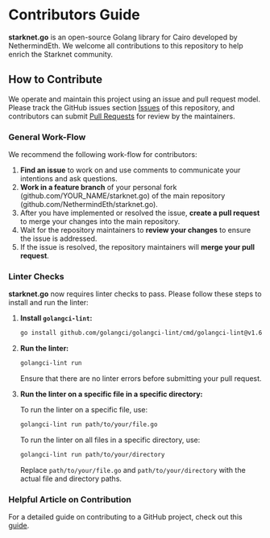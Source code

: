 # Contributors Guide

**starknet.go** is an open-source Golang library for Cairo developed by NethermindEth. We welcome all contributions to this repository to help enrich the Starknet community.

## How to Contribute

We operate and maintain this project using an issue and pull request model. Please track the GitHub issues section [Issues](https://github.com/NethermindEth/starknet.go/issues) of this repository, and contributors can submit [Pull Requests](https://github.com/NethermindEth/starknet.go/pulls) for review by the maintainers.

### General Work-Flow

We recommend the following work-flow for contributors:

1. **Find an issue** to work on and use comments to communicate your intentions and ask questions.
2. **Work in a feature branch** of your personal fork (github.com/YOUR_NAME/starknet.go) of the main repository (github.com/NethermindEth/starknet.go).
3. After you have implemented or resolved the issue, **create a pull request** to merge your changes into the main repository.
4. Wait for the repository maintainers to **review your changes** to ensure the issue is addressed.
5. If the issue is resolved, the repository maintainers will **merge your pull request**.

### Linter Checks

**starknet.go** now requires linter checks to pass. Please follow these steps to install and run the linter:

1. **Install `golangci-lint`:**

   ```bash [Terminal]
   go install github.com/golangci/golangci-lint/cmd/golangci-lint@v1.60.0
   ```

2. **Run the linter:**

   ```bash [Terminal]
   golangci-lint run
   ```

   Ensure that there are no linter errors before submitting your pull request.

3. **Run the linter on a specific file in a specific directory:**

   To run the linter on a specific file, use:

   ```bash [Terminal]
   golangci-lint run path/to/your/file.go
   ```

   To run the linter on all files in a specific directory, use:

   ```bash [Terminal]
   golangci-lint run path/to/your/directory
   ```

   Replace `path/to/your/file.go` and `path/to/your/directory` with the actual file and directory paths.

### Helpful Article on Contribution

For a detailed guide on contributing to a GitHub project, check out this [guide](https://akrabat.com/the-beginners-guide-to-contributing-to-a-github-project/).

